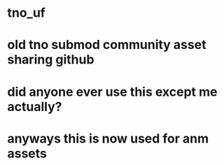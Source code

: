 # tno_uf
# old tno submod community asset sharing github
# did anyone ever use this except me actually?
# anyways this is now used for anm assets
